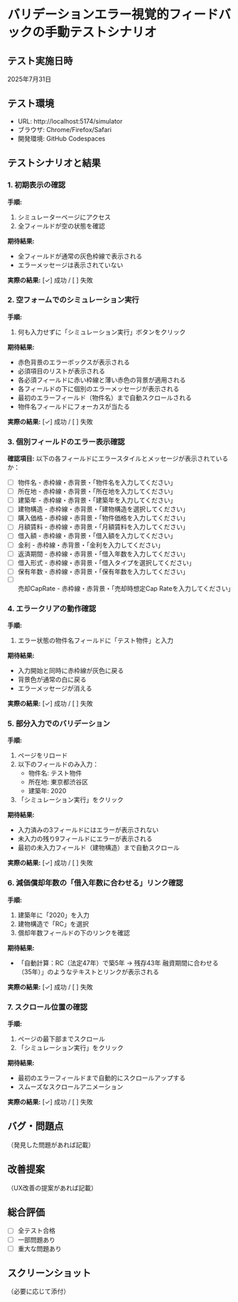 # バリデーションエラー視覚的フィードバックの手動テストシナリオ

## テスト実施日時
2025年7月31日

## テスト環境
- URL: http://localhost:5174/simulator
- ブラウザ: Chrome/Firefox/Safari
- 開発環境: GitHub Codespaces

## テストシナリオと結果

### 1. 初期表示の確認
**手順:**
1. シミュレーターページにアクセス
2. 全フィールドが空の状態を確認

**期待結果:**
- 全フィールドが通常の灰色枠線で表示される
- エラーメッセージは表示されていない

**実際の結果:** [✓] 成功 / [ ] 失敗

### 2. 空フォームでのシミュレーション実行
**手順:**
1. 何も入力せずに「シミュレーション実行」ボタンをクリック

**期待結果:**
- 赤色背景のエラーボックスが表示される
- 必須項目のリストが表示される
- 各必須フィールドに赤い枠線と薄い赤色の背景が適用される
- 各フィールドの下に個別のエラーメッセージが表示される
- 最初のエラーフィールド（物件名）まで自動スクロールされる
- 物件名フィールドにフォーカスが当たる

**実際の結果:** [✓] 成功 / [ ] 失敗

### 3. 個別フィールドのエラー表示確認
**確認項目:**
以下の各フィールドにエラースタイルとメッセージが表示されているか：

- [ ] 物件名 - 赤枠線・赤背景・「物件名を入力してください」
- [ ] 所在地 - 赤枠線・赤背景・「所在地を入力してください」
- [ ] 建築年 - 赤枠線・赤背景・「建築年を入力してください」
- [ ] 建物構造 - 赤枠線・赤背景・「建物構造を選択してください」
- [ ] 購入価格 - 赤枠線・赤背景・「物件価格を入力してください」
- [ ] 月額賃料 - 赤枠線・赤背景・「月額賃料を入力してください」
- [ ] 借入額 - 赤枠線・赤背景・「借入額を入力してください」
- [ ] 金利 - 赤枠線・赤背景・「金利を入力してください」
- [ ] 返済期間 - 赤枠線・赤背景・「借入年数を入力してください」
- [ ] 借入形式 - 赤枠線・赤背景・「借入タイプを選択してください」
- [ ] 保有年数 - 赤枠線・赤背景・「保有年数を入力してください」
- [ ] 売却CapRate - 赤枠線・赤背景・「売却時想定Cap Rateを入力してください」

### 4. エラークリアの動作確認
**手順:**
1. エラー状態の物件名フィールドに「テスト物件」と入力

**期待結果:**
- 入力開始と同時に赤枠線が灰色に戻る
- 背景色が通常の白に戻る
- エラーメッセージが消える

**実際の結果:** [✓] 成功 / [ ] 失敗

### 5. 部分入力でのバリデーション
**手順:**
1. ページをリロード
2. 以下のフィールドのみ入力：
   - 物件名: テスト物件
   - 所在地: 東京都渋谷区
   - 建築年: 2020
3. 「シミュレーション実行」をクリック

**期待結果:**
- 入力済みの3フィールドにはエラーが表示されない
- 未入力の残り9フィールドにエラーが表示される
- 最初の未入力フィールド（建物構造）まで自動スクロール

**実際の結果:** [✓] 成功 / [ ] 失敗

### 6. 減価償却年数の「借入年数に合わせる」リンク確認
**手順:**
1. 建築年に「2020」を入力
2. 建物構造で「RC」を選択
3. 償却年数フィールドの下のリンクを確認

**期待結果:**
- 「自動計算：RC（法定47年）で築5年 → 残存43年 融資期間に合わせる（35年）」のようなテキストとリンクが表示される

**実際の結果:** [✓] 成功 / [ ] 失敗

### 7. スクロール位置の確認
**手順:**
1. ページの最下部までスクロール
2. 「シミュレーション実行」をクリック

**期待結果:**
- 最初のエラーフィールドまで自動的にスクロールアップする
- スムーズなスクロールアニメーション

**実際の結果:** [✓] 成功 / [ ] 失敗

## バグ・問題点
（発見した問題があれば記載）

## 改善提案
（UX改善の提案があれば記載）

## 総合評価
- [ ] 全テスト合格
- [ ] 一部問題あり
- [ ] 重大な問題あり

## スクリーンショット
（必要に応じて添付）